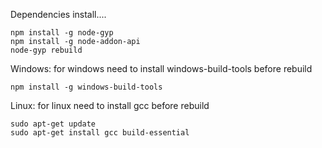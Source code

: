 Dependencies install....

    npm install -g node-gyp
    npm install -g node-addon-api
    node-gyp rebuild

Windows:
for windows need to install windows-build-tools before rebuild

    npm install -g windows-build-tools

Linux:
for linux need to install gcc before rebuild

    sudo apt-get update
    sudo apt-get install gcc build-essential
